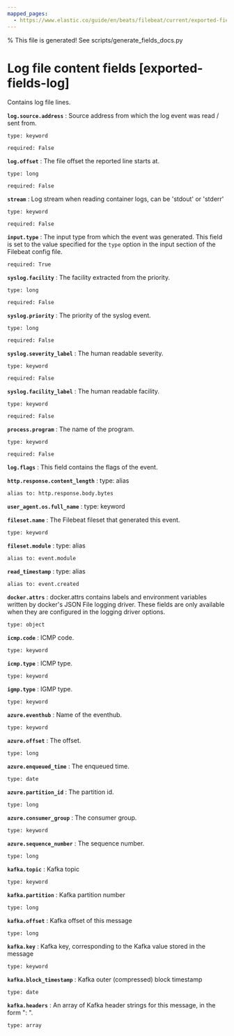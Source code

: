 ```yaml
---
mapped_pages:
  - https://www.elastic.co/guide/en/beats/filebeat/current/exported-fields-log.html
---
```


% This file is generated! See scripts/generate_fields_docs.py

# Log file content fields [exported-fields-log]

Contains log file lines.

**`log.source.address`**
:   Source address from which the log event was read / sent from.

    type: keyword

    required: False


**`log.offset`**
:   The file offset the reported line starts at.

    type: long

    required: False


**`stream`**
:   Log stream when reading container logs, can be 'stdout' or 'stderr'

    type: keyword

    required: False


**`input.type`**
:   The input type from which the event was generated. This field is set to the value specified for the `type` option in the input section of the Filebeat config file.

    required: True


**`syslog.facility`**
:   The facility extracted from the priority.

    type: long

    required: False


**`syslog.priority`**
:   The priority of the syslog event.

    type: long

    required: False


**`syslog.severity_label`**
:   The human readable severity.

    type: keyword

    required: False


**`syslog.facility_label`**
:   The human readable facility.

    type: keyword

    required: False


**`process.program`**
:   The name of the program.

    type: keyword

    required: False


**`log.flags`**
:   This field contains the flags of the event.


**`http.response.content_length`**
:   type: alias

    alias to: http.response.body.bytes


**`user_agent.os.full_name`**
:   type: keyword


**`fileset.name`**
:   The Filebeat fileset that generated this event.

    type: keyword


**`fileset.module`**
:   type: alias

    alias to: event.module


**`read_timestamp`**
:   type: alias

    alias to: event.created


**`docker.attrs`**
:   docker.attrs contains labels and environment variables written by docker's JSON File logging driver. These fields are only available when they are configured in the logging driver options.

    type: object


**`icmp.code`**
:   ICMP code.

    type: keyword


**`icmp.type`**
:   ICMP type.

    type: keyword


**`igmp.type`**
:   IGMP type.

    type: keyword


**`azure.eventhub`**
:   Name of the eventhub.

    type: keyword


**`azure.offset`**
:   The offset.

    type: long


**`azure.enqueued_time`**
:   The enqueued time.

    type: date


**`azure.partition_id`**
:   The partition id.

    type: long


**`azure.consumer_group`**
:   The consumer group.

    type: keyword


**`azure.sequence_number`**
:   The sequence number.

    type: long


**`kafka.topic`**
:   Kafka topic

    type: keyword


**`kafka.partition`**
:   Kafka partition number

    type: long


**`kafka.offset`**
:   Kafka offset of this message

    type: long


**`kafka.key`**
:   Kafka key, corresponding to the Kafka value stored in the message

    type: keyword


**`kafka.block_timestamp`**
:   Kafka outer (compressed) block timestamp

    type: date


**`kafka.headers`**
:   An array of Kafka header strings for this message, in the form "<key>: <value>".

    type: array


